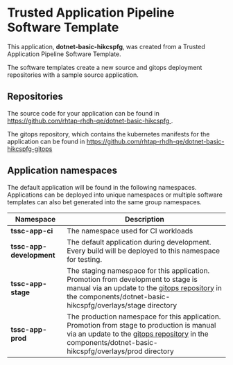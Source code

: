 # Trusted Application Pipeline Software Template

This application, **dotnet-basic-hikcspfg**, was created from a Trusted Application Pipeline Software Template.

The software templates create a new source and gitops deployment repositories with a sample source application. 

## Repositories

The source code for your application can be found in [https://github.com/rhtap-rhdh-qe/dotnet-basic-hikcspfg ](https://github.com/rhtap-rhdh-qe/dotnet-basic-hikcspfg ).
 
The gitops repository, which contains the kubernetes manifests for the application can be found in 
[https://github.com/rhtap-rhdh-qe/dotnet-basic-hikcspfg-gitops ](https://github.com/rhtap-rhdh-qe/dotnet-basic-hikcspfg-gitops ) 

## Application namespaces 

The default application will be found in the following namespaces. Applications can be deployed into unique namespaces or multiple software templates can also bet generated into the same group namespaces.  

|  Namespace   |  Description   |  
| -------- | -------- |
| **tssc-app-ci** | The namespace used for CI workloads |
| **tssc-app-development** | The default application during development. Every build will be deployed to this namespace for testing. |
| **tssc-app-stage** | The staging namespace for this application. Promotion from development to stage is manual via an update to the [gitops repository](https://github.com/rhtap-rhdh-qe/dotnet-basic-hikcspfg-gitops ) in the components/dotnet-basic-hikcspfg/overlays/stage directory |
| **tssc-app-prod** | The production namespace for this application. Promotion from stage to production is manual via an update to the [gitops repository](https://github.com/rhtap-rhdh-qe/dotnet-basic-hikcspfg-gitops ) in the components/dotnet-basic-hikcspfg/overlays/prod directory |